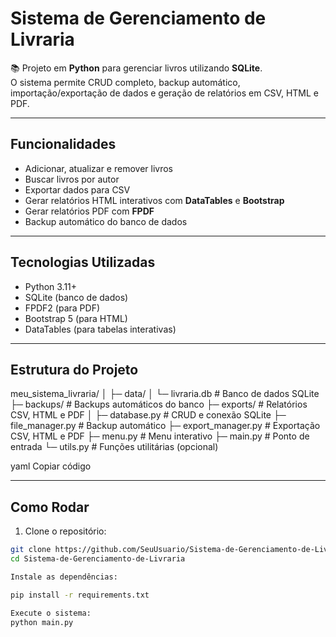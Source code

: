 # Sistema de Gerenciamento de Livraria

📚 Projeto em **Python** para gerenciar livros utilizando **SQLite**.  
O sistema permite CRUD completo, backup automático, importação/exportação de dados e geração de relatórios em CSV, HTML e PDF.

---

## Funcionalidades

- Adicionar, atualizar e remover livros
- Buscar livros por autor
- Exportar dados para CSV
- Gerar relatórios HTML interativos com **DataTables** e **Bootstrap**
- Gerar relatórios PDF com **FPDF**
- Backup automático do banco de dados

---

## Tecnologias Utilizadas

- Python 3.11+
- SQLite (banco de dados)
- FPDF2 (para PDF)
- Bootstrap 5 (para HTML)
- DataTables (para tabelas interativas)

---

## Estrutura do Projeto

meu_sistema_livraria/
│
├─ data/
│ └─ livraria.db # Banco de dados SQLite
├─ backups/ # Backups automáticos do banco
├─ exports/ # Relatórios CSV, HTML e PDF
│
├─ database.py # CRUD e conexão SQLite
├─ file_manager.py # Backup automático
├─ export_manager.py # Exportação CSV, HTML e PDF
├─ menu.py # Menu interativo
├─ main.py # Ponto de entrada
└─ utils.py # Funções utilitárias (opcional)

yaml
Copiar código

---

## Como Rodar

1. Clone o repositório:

```bash
git clone https://github.com/SeuUsuario/Sistema-de-Gerenciamento-de-Livraria.git
cd Sistema-de-Gerenciamento-de-Livraria

Instale as dependências:

pip install -r requirements.txt

Execute o sistema:
python main.py
